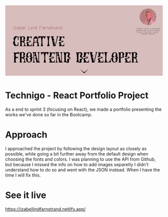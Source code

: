 <h1 align="center">
  <a href="">
    <img src="./my-react-portfolio//public/design-preview.png" alt="Project Banner Image">
  </a>
</h1>

# Technigo - React Portfolio Project

As a end to sprint 3 (focusing on React), we made a portfolio presenting the works we've done so far in the Bootcamp.

# Approach

I approached the project by following the design layout as closely as possible, while going a bit further away from the default design when choosing the fonts and colors. I was planning to use the API from Github, but because I missed the info on how to add images separetly I didn't understand how to do so and went with the JSON instead. When I have the time I will fix this. 

# See it live

https://izabellindfarnstrand.netlify.app/